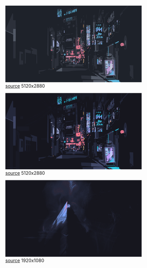 
<figure>
    <a href="a_street_with_signs_and_lights.png"><img alt="a_street_with_signs_and_lights.png" src="a_street_with_signs_and_lights.png"></a>
    <figcaption>
        <a href="https://github.com/dharmx/walls/blob/main/spam/a_street_with_signs_and_lights.png">source</a>
        5120x2880
    </figcaption>
</figure>
            
<figure>
    <a href="a_street_with_signs_and_lights_01.png"><img alt="a_street_with_signs_and_lights_01.png" src="a_street_with_signs_and_lights_01.png"></a>
    <figcaption>
        <a href="https://github.com/dharmx/walls/blob/main/spam/a_street_with_signs_and_lights_01.png">source</a>
        5120x2880
    </figcaption>
</figure>
            
<figure>
    <a href="a_triangle_shaped_object_with_a_blue_and_white_light.png"><img alt="a_triangle_shaped_object_with_a_blue_and_white_light.png" src="a_triangle_shaped_object_with_a_blue_and_white_light.png"></a>
    <figcaption>
        <a href="https://github.com/dharmx/walls/blob/main/spam/a_triangle_shaped_object_with_a_blue_and_white_light.png">source</a>
        1920x1080
    </figcaption>
</figure>
            